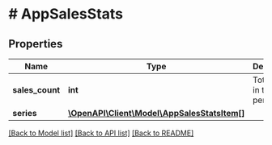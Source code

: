 # # AppSalesStats

## Properties

Name | Type | Description | Notes
------------ | ------------- | ------------- | -------------
**sales_count** | **int** | Total sales in that period | [optional]
**series** | [**\OpenAPI\Client\Model\AppSalesStatsItem[]**](AppSalesStatsItem.md) |  | [optional]

[[Back to Model list]](../../README.md#models) [[Back to API list]](../../README.md#endpoints) [[Back to README]](../../README.md)
